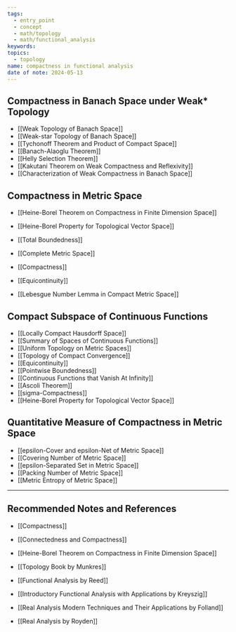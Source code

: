 ```yaml
---
tags:
  - entry_point
  - concept
  - math/topology
  - math/functional_analysis
keywords: 
topics:
  - topology
name: compactness in functional analysis
date of note: 2024-05-13
---
```


##  Compactness in Banach Space under Weak\* Topology

- [[Weak Topology of Banach Space]]
- [[Weak-star Topology of Banach Space]]
- [[Tychonoff Theorem and Product of Compact Space]]
- [[Banach-Alaoglu Theorem]]
- [[Helly Selection Theorem]]
- [[Kakutani Theorem on Weak Compactness and Reflexivity]]
- [[Characterization of Weak Compactness in Banach Space]]

## Compactness in Metric Space

- [[Heine-Borel Theorem on Compactness in Finite Dimension Space]]
- [[Heine-Borel Property for Topological Vector Space]]

- [[Total Boundedness]]
- [[Complete Metric Space]]
- [[Compactness]]
- [[Equicontinuity]]
- [[Lebesgue Number Lemma in Compact Metric Space]]

## Compact Subspace of Continuous Functions

- [[Locally Compact Hausdorff Space]]
- [[Summary of Spaces of Continuous Functions]]
- [[Uniform Topology on Metric Spaces]]
- [[Topology of Compact Convergence]]
- [[Equicontinuity]]
- [[Pointwise Boundedness]]
- [[Continuous Functions that Vanish At Infinity]]
- [[Ascoli Theorem]]
- [[sigma-Compactness]]
- [[Heine-Borel Property for Topological Vector Space]]

## Quantitative Measure of Compactness in Metric Space

- [[epsilon-Cover and epsilon-Net of Metric Space]]
- [[Covering Number of Metric Space]]
- [[epsilon-Separated Set in Metric Space]]
- [[Packing Number of Metric Space]]
- [[Metric Entropy of Metric Space]]






-----------
##  Recommended Notes and References

- [[Compactness]]
- [[Connectedness and Compactness]]
- [[Heine-Borel Theorem on Compactness in Finite Dimension Space]]

- [[Topology Book by Munkres]]

- [[Functional Analysis by Reed]]
- [[Introductory Functional Analysis with Applications by Kreyszig]]
- [[Real Analysis Modern Techniques and Their Applications by Folland]]
- [[Real Analysis by Royden]]